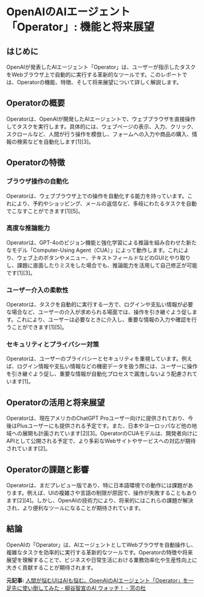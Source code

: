 # OpenAIのAIエージェント「Operator」: 機能と将来展望

## はじめに

OpenAIが発表したAIエージェント「Operator」は、ユーザーが指示したタスクをWebブラウザ上で自動的に実行する革新的なツールです。このレポートでは、Operatorの機能、特徴、そして将来展望について詳しく解説します。

## Operatorの概要

Operatorは、OpenAIが開発したAIエージェントで、ウェブブラウザを直接操作してタスクを実行します。具体的には、ウェブページの表示、入力、クリック、スクロールなど、人間が行う操作を模倣し、フォームへの入力や商品の購入、情報の検索などを自動化します[1][3]。

## Operatorの特徴

### ブラウザ操作の自動化

Operatorは、ウェブブラウザ上での操作を自動化する能力を持っています。これにより、予約やショッピング、メールの返信など、多岐にわたるタスクを自動でこなすことができます[1][5]。

### 高度な推論能力

Operatorは、GPT-4oのビジョン機能と強化学習による推論を組み合わせた新たなモデル「Computer-Using Agent（CUA）」によって動作します。これにより、ウェブ上のボタンやメニュー、テキストフィールドなどのGUIとやり取りし、課題に直面したりミスをした場合でも、推論能力を活用して自己修正が可能です[1][3]。

### ユーザー介入の柔軟性

Operatorは、タスクを自動的に実行する一方で、ログインや支払い情報が必要な場合など、ユーザーの介入が求められる場面では、操作を引き継ぐよう促します。これにより、ユーザーは必要なときに介入し、重要な情報の入力や確認を行うことができます[1][5]。

### セキュリティとプライバシー対策

Operatorは、ユーザーのプライバシーとセキュリティを重視しています。例えば、ログイン情報や支払い情報などの機密データを扱う際には、ユーザーに操作を引き継ぐよう促し、重要な情報が自動化プロセスで漏洩しないよう配慮されています[1]。

## Operatorの活用と将来展望

Operatorは、現在アメリカのChatGPT Proユーザー向けに提供されており、今後はPlusユーザーにも提供される予定です。また、日本やヨーロッパなど他の地域への展開も計画されています[2][3]。OperatorのCUAモデルは、開発者向けにAPIとして公開される予定で、より多彩なWebサイトやサービスへの対応が期待されています[2]。

## Operatorの課題と影響

Operatorは、まだプレビュー版であり、特に日本語環境での動作には課題があります。例えば、UIの複雑さや言語の制限が原因で、操作が失敗することもあります[2][4]。しかし、OpenAIの技術力により、将来的にはこれらの課題が解決され、より便利なツールになることが期待されています。

## 結論

OpenAIの「Operator」は、AIエージェントとしてWebブラウザを自動操作し、複雑なタスクを効率的に実行する革新的なツールです。Operatorの特徴や将来展望を理解することで、ビジネスや日常生活における業務効率化や生産性向上に大きく貢献することが期待されます。

**元記事:** [人間が悩むUIはAIも悩む。OpenAIのAIエージェント「Operator」を一足先に使い倒してみた - 柳谷智宣のAI ウォッチ！ - 窓の杜](https://forest.watch.impress.co.jp/docs/serial/yaaiwatch/1660574.html)